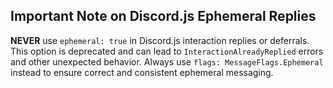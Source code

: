 ## Important Note on Discord.js Ephemeral Replies

**NEVER** use `ephemeral: true` in Discord.js interaction replies or deferrals. This option is deprecated and can lead to `InteractionAlreadyReplied` errors and other unexpected behavior. Always use `flags: MessageFlags.Ephemeral` instead to ensure correct and consistent ephemeral messaging.
